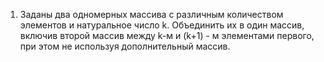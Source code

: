 1. Заданы два одномерных массива с различным количеством элементов и натуральное число k. Объединить их в 
один  массив,  включив  второй  массив  между  k-м  и  (k+1)  -  м  элементами  первого,  при  этом  не  используя 
дополнительный массив. 